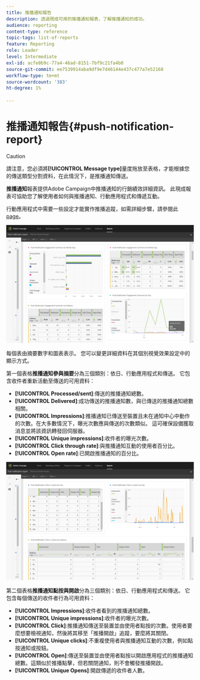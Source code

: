 ```yaml
---
title: 推播通知報告
description: 透過現成可用的推播通知報表，了解推播通知的成功。
audience: reporting
content-type: reference
topic-tags: list-of-reports
feature: Reporting
role: Leader
level: Intermediate
exl-id: acfe0b9c-77a4-46ad-8151-7bf9c21fa4b0
source-git-commit: ee7539914aba9df9e7d46144e437c477a7e52168
workflow-type: tm+mt
source-wordcount: '383'
ht-degree: 1%

---
```


# 推播通知報告{#push-notification-report}

>[!CAUTION]
>
>請注意，您必須將&#x200B;**[!UICONTROL Message type]**&#x200B;量度拖放至表格，才能根據您的傳送類型分割資料，在此情況下，是推播通知傳送。

**推播通知**&#x200B;報表提供Adobe Campaign中推播通知的行銷績效詳細資訊。 此現成報表可協助您了解使用者如何與推播通知、行動應用程式和傳遞互動。

行動應用程式中需要一些設定才能實作推播追蹤，如需詳細步驟，請參閱此[page](../../administration/using/push-tracking.md)。

![](assets/dynamic_report_push.png)

每個表由摘要數字和圖表表示。 您可以變更詳細資料在其個別視覺效果設定中的顯示方式。

第一個表格&#x200B;**推播通知參與摘要**&#x200B;分為三個類別：依日、行動應用程式和傳送。 它包含收件者重新活動至傳送的可用資料：

* **[!UICONTROL Processed/sent]**:傳送的推播通知總數。
* **[!UICONTROL Delivered]**:成功傳送的推播通知數，與已傳送的推播通知總數相關。
* **[!UICONTROL Impressions]**:推播通知已傳送至裝置且未在通知中心中動作的次數。在大多數情況下，曝光次數應與傳送的次數類似。 這可確保設備獲取消息並將該資訊轉發回伺服器。
* **[!UICONTROL Unique impressions]**:收件者的曝光次數。
* **[!UICONTROL Click through rate]**:與推播通知互動的使用者百分比。
* **[!UICONTROL Open rate]**:已開啟推播通知的百分比。

![](assets/dynamic_report_push_2.png)

第二個表格&#x200B;**推播通知點按與開啟**&#x200B;分為三個類別：依日、行動應用程式和傳送。 它包含每個傳送的收件者行為可用資料：

* **[!UICONTROL Impressions]**:收件者看到的推播通知總數。
* **[!UICONTROL Unique impressions]**:收件者的曝光次數。
* **[!UICONTROL Click]**:推播通知傳送至裝置並由使用者點按的次數。使用者要麼想要檢視通知，然後將其移至「推播開啟」追蹤，要麼將其關閉。
* **[!UICONTROL Unique clicks]**:不重複使用者與推播通知互動的次數，例如點按通知或按鈕。
* **[!UICONTROL Open]**:傳送至裝置並由使用者點按以開啟應用程式的推播通知總數。這類似於推播點擊，但若關閉通知，則不會觸發推播開啟。
* **[!UICONTROL Unique Opens]**:開啟傳遞的收件者人數。
